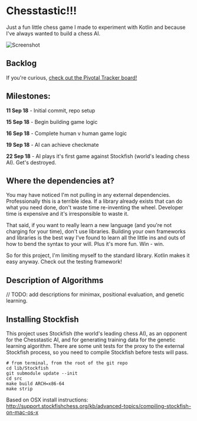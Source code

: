 # Chesstastic!!!

Just a fun little chess game I made to experiment with Kotlin and because I've always wanted to build a chess AI. 

![Screenshot](https://i.gyazo.com/337df6aa1b8bb5d907d772852f6d7780.png)

## Backlog

If you're curious, [check out the Pivotal Tracker board!](https://www.pivotaltracker.com/n/projects/2199679)

## Milestones:

**11 Sep 18** - Initial commit, repo setup

**15 Sep 18** - Begin building game logic

**16 Sep 18** - Complete human v human game logic

**19 Sep 18** - AI can achieve checkmate

**22 Sep 18** - AI plays it's first game against Stockfish (world's leading chess AI). Get's destroyed. 

## Where the dependencies at?

You may have noticed I'm not pulling in any external dependencies. Professionally this is a terrible idea. If a library already exists that can do what you need done, don't waste time re-inventing the wheel. Developer time is expensive and it's irresponsible to waste it. 

That said, if you want to really learn a new language (and you're not charging for your time), don't use libraries. Building your own frameworks and libraries is the best way I've found to learn all the little ins and outs of how to bend the syntax to your will. Plus it's more fun. Win - win. 

So for this project, I'm limiting myself to the standard library. Kotlin makes it easy anyway. Check out the testing framework! 

## Description of Algorithms

// TODO: add descriptions for minimax, positional evaluation, and genetic learning. 

## Installing Stockfish

This project uses Stockfish (the world's leading chess AI), as an opponent for the Chesstastic AI, and for generating training data for the genetic learning algorithm. There are some unit tests for the proxy to the external Stockfish process, so you need to compile Stockfish before tests will pass. 

```
# from terminal, from the root of the git repo
cd lib/Stockfish
git submodule update --init
cd src
make build ARCH=x86-64
make strip
```

Based on OSX install instructions: http://support.stockfishchess.org/kb/advanced-topics/compiling-stockfish-on-mac-os-x


